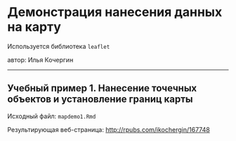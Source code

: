 # Демонстрация нанесения данных на карту

Используется библиотека `leaflet`

автор: Илья Кочергин

___

## Учебный пример 1. Нанесение точечных объектов и установление границ карты 

Исходный файл:  `mapdemo1.Rmd`

Результирующая веб-страница:
<http://rpubs.com/ikochergin/167748>

